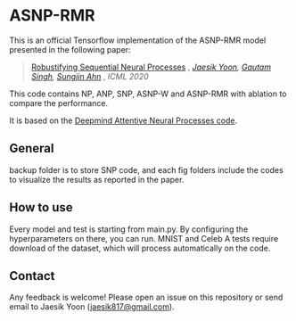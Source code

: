 # ASNP-RMR

This is an official Tensorflow implementation of the ASNP-RMR model presented in the following paper:

> [Robustifying Sequential Neural Processes](https://proceedings.icml.cc/static/paper_files/icml/2020/4915-Paper.pdf)
> , *[Jaesik Yoon](https://sites.google.com/view/jaesikyoon/home), [Gautam Singh](https://singhgautam.github.io/), [Sungjin Ahn](https://sungjinahn.com/)*
> , *ICML 2020*

This code contains NP, ANP, SNP, ASNP-W and ASNP-RMR with ablation to compare the performance.

It is based on the [Deepmind Attentive Neural Processes code]( https://github.com/deepmind/neural-processes).

## General

backup folder is to store SNP code, and each fig folders include the codes to visualize the results as reported in the paper.

## How to use

Every model and test is starting from main.py. By configuring the hyperparameters on there, you can run. MNIST and Celeb A tests require download of the dataset, which will process automatically on the code.

## Contact

Any feedback is welcome! Please open an issue on this repository or send email to Jaesik Yoon (jaesik817@gmail.com).

